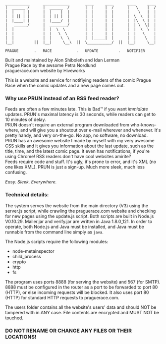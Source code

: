     ___________      ____________       ____     ____      ____     ____  
    |  ______ /      |  ______  /       |  |     |  /      |   \    |  /  
    |  |    | |      |  |    |  |       |  |     |  |      |    \   |  |  
    |  | || | |      |  | || |  |       |  |     |  |      |  \  \  |  |  
    |  |____| |      |  |____/  |       |  |     |  |      |  |\  \ |  |  
    |   ______/      |  ________/       |  |     |  |      |  | \  \|  |  
    |  |             |  |  \  \         |  |     |  |      |  |  \  \  |  
    |  |             |  |   \  \        |  |     |  |      |  |   \    |  
    |  |             |  |    \  \       |  |_____|  |      |  |    \   |  
    |__|         ||  |__|     \__\  ||  \___________/  ||  |__|     \__|  
  
    PRAGUE       .   RACE           .   UPDATE         .   NOTIFIER


Built and maintained by Alon Shiboleth and Idan Lerman  
Prague Race by the awsome Petra Nordlund  
praguerace.com website by Hiveworks  


This is a website and service for notifiying readers of the comic Prague Race
when the comic updates and a new page comes out.


### Why use PRUN instead of an RSS feed reader?


Feeds are often a few minutes late. This is Bad™ if you want _immidiate_
updates. PRUN's maximal latency is 30 seconds, while readers can get to
10 minutes of delay.  
PRUN doesn't require an external program downloaded from who-knows-where,
and will give you a shoutout over e-mail wherever and whenever. It's pretty
handy, and very on-the-go. No app, no software, no download.  
PRUN has an awesome website I made by myself with my very awesome CSS skills
and it gives you information about the last update, such as the title, time,
and the latest comic page. It even has notifications, if you're using Chrome!
RSS readers don't have cool websites amirite?  
Feeds require code and stuff. It's ugly, it's prone to error, and it's XML
(no one likes XML). PRUN is just a sign-up. Much more sleek, much less
confusing.

_Easy. Sleek. Everywhere._



### Technical details:


The system serves the website from the main directory (V3) using the server.js
script, while crawling the praguerace.com website and checking for new pages
using the update.js script. Both scripts are built in Node.js V0.10.29.
Mailer.jar and verify.jar are written in Java 1.8.0_121. In order to operate,
both Node.js and Java must be installed, and Java must be runnable from the
command line simply as `java`.


The Node.js scripts require the following modules:  
* node-metainspector
* child_process
* crypto
* http
* fs


The program uses ports 8888 (for serving the website) and 567 (for SMTP). 8888
must be configured in the router as a port to be forwarded to port 80 (HTTP),
or else incoming requests will be blocked. It also uses port 80 (HTTP) for
standard HTTP requests to praguerace.com.


The users folder contains all the website's users' data and should NOT be
tampered with in ANY case. File contents are encrypted and MUST NOT be touched.


### **DO NOT RENAME OR CHANGE ANY FILES OR THEIR LOCATIONS!**